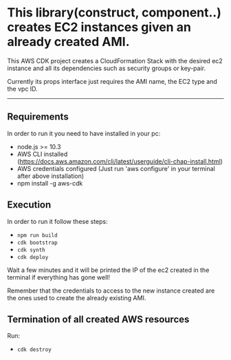 # This library(construct, component..) creates EC2 instances given an already created AMI.

This AWS CDK project creates a CloudFormation Stack with the desired ec2 instance and all its dependencies such as security groups or key-pair.

Currently its props interface just requires the AMI name, the EC2 type and the vpc ID.

---

## Requirements
In order to run it you need to have installed in your pc:
- node.js >= 10.3
- AWS CLI installed (https://docs.aws.amazon.com/cli/latest/userguide/cli-chap-install.html)
- AWS credentials configured (Just run 'aws configure' in your terminal after above installation)
- npm install -g aws-cdk

## Execution

In order to run it follow these steps:
 * `npm run build`
 * `cdk bootstrap`
 * `cdk synth`
 * `cdk deploy`

Wait a few minutes and it will be printed the IP of the ec2 created in the terminal if everything has gone well!

Remember that the credentials to access to the new instance created are the ones used to create the already existing AMI.

## Termination of all created AWS resources

Run:
 * `cdk destroy`

